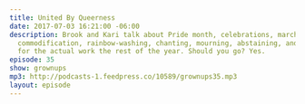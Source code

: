 ```yaml
---
title: United By Queerness
date: 2017-07-03 16:21:00 -06:00
description: Brook and Kari talk about Pride month, celebrations, marches, mainstreaming,
  commodification, rainbow-washing, chanting, mourning, abstaining, and showing up
  for the actual work the rest of the year. Should you go? Yes.
episode: 35
show: grownups
mp3: http://podcasts-1.feedpress.co/10589/grownups35.mp3
layout: episode
---
```


